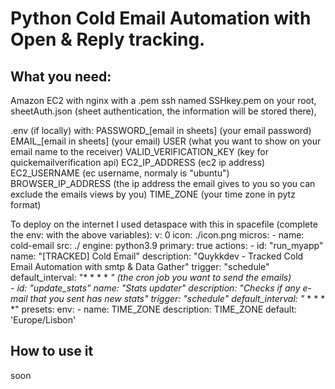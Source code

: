 <h1>Python Cold Email Automation with Open & Reply tracking.</h1>

<h2>What you need:</h2>
Amazon EC2 with nginx with a .pem ssh named SSHkey.pem on your root,
sheetAuth.json (sheet authentication, the information will be stored there),

.env (if locally) with:
    PASSWORD_[email in sheets] (your email password)
    EMAIL_[email in sheets] (your email)
    USER (what you want to show on your email name to the receiver)
    VALID_VERIFICATION_KEY (key for quickemailverification api)
    EC2_IP_ADDRESS (ec2 ip address)
    EC2_USERNAME (ec username, normaly is "ubuntu")
    BROWSER_IP_ADDRESS (the ip address the email gives to you so you can exclude the emails views by you)
    TIME_ZONE (your time zone in pytz format)

To deploy on the internet I used detaspace with this in spacefile (complete the env: with the above variables):
    v: 0
    icon: ./icon.png
    micros:
    - name: cold-email
        src: ./
        engine: python3.9
        primary: true
        actions:
        - id: "run_myapp"
            name: "[TRACKED] Cold Email"
            description: "Quykkdev - Tracked Cold Email Automation with smtp & Data Gather"
            trigger: "schedule"
            default_interval: "* * * * *" (the cron job you want to send the emails)       
        - id: "update_stats"
            name: "Stats updater"
            description: "Checks if any e-mail that you sent has new stats"
            trigger: "schedule"
            default_interval: "* * * * *"
        presets:
        env:
            - name: TIME_ZONE
            description: TIME_ZONE
            default: 'Europe/Lisbon'  

<h2>How to use it</h2>    
soon
